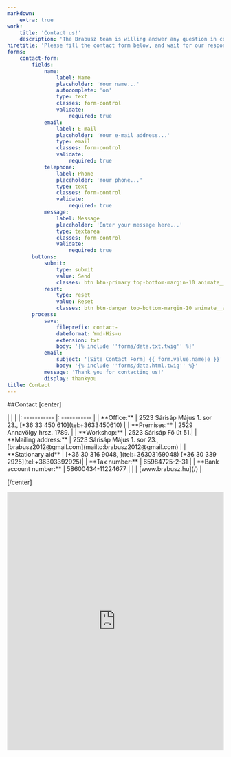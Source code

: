```yaml
---
markdown:
    extra: true
work:
    title: 'Contact us!'
    description: 'The Brabusz team is willing answer any question in connection with your travels'
hiretitle: 'Please fill the contact form below, and wait for our response!'
forms:
    contact-form:
        fields:
            name:
                label: Name
                placeholder: 'Your name...'
                autocomplete: 'on'
                type: text
                classes: form-control
                validate:
                    required: true
            email:
                label: E-mail
                placeholder: 'Your e-mail address...'
                type: email
                classes: form-control
                validate:
                    required: true
            telephone:
                label: Phone
                placeholder: 'Your phone...'
                type: text
                classes: form-control
                validate:
                    required: true
            message:
                label: Message
                placeholder: 'Enter your message here...'
                type: textarea
                classes: form-control
                validate:
                    required: true
        buttons:
            submit:
                type: submit
                value: Send
                classes: btn btn-primary top-bottom-margin-10 animate__animated
            reset:
                type: reset
                value: Reset
                classes: btn btn-danger top-bottom-margin-10 animate__animated
        process:
            save:
                fileprefix: contact-
                dateformat: Ymd-His-u
                extension: txt
                body: '{% include ''forms/data.txt.twig'' %}'
            email:
                subject: '[Site Contact Form] {{ form.value.name|e }}'
                body: '{% include ''forms/data.html.twig'' %}'
            message: 'Thank you for contacting us!'
            display: thankyou
title: Contact
---
```


##Contact
[center]
<div markdown="1" class="title6">
| | |
|: ----------- |: ----------- |
| **Office:** | 	2523 Sárisáp Május 1. sor 23., [+36 33 450 610](tel:+3633450610) |
| **Premises:** | 2529 Annavölgy hrsz. 1789. |
| **Workshop:** | 2523 Sárisáp Fő út 51.|
| **Mailing address:** | 2523 Sárisáp Május 1. sor 23.,  [brabusz2012@gmail.com](mailto:brabusz2012@gmail.com) |
| **Stationary aid** | [+36 30 316 9048,   ](tel:+36303169048) [+36 30 339 2925](tel:+36303392925)|
| **Tax number:** | 	65984725-2-31 |
| **Bank account number:** | 	58600434-11224677 |
| | [www.brabusz.hu](/) |
</div>

[/center]


<div class="maps" style="width: 100%"><iframe class="embed-responsive-item" width="100%" height="600" frameborder="0" scrolling="no" marginheight="0" marginwidth="0" src="https://maps.google.com/maps?width=100%25&amp;height=600&amp;hl=en&amp;q=S%C3%A1ris%C3%A1p,%20M%C3%A1jus%201.%20sor%2023,%202523+(Brabusz)&amp;t=&amp;z=15&amp;ie=UTF8&amp;iwloc=B&amp;output=embed"></iframe><a href="https://www.maps.ie/route-planner.htm"></a></div>
